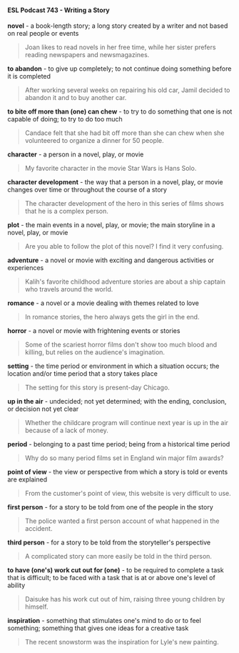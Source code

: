 #### ESL Podcast 743 - Writing a Story

**novel** - a book-length story; a long story created by a writer and not based on
real people or events

> Joan likes to read novels in her free time, while her sister prefers reading
newspapers and newsmagazines.

**to abandon** - to give up completely; to not continue doing something before it is
completed

> After working several weeks on repairing his old car, Jamil decided to abandon
it and to buy another car.

**to bite off more than (one) can chew** - to try to do something that one is not
capable of doing; to try to do too much

> Candace felt that she had bit off more than she can chew when she
volunteered to organize a dinner for 50 people.

**character** - a person in a novel, play, or movie

> My favorite character in the movie Star Wars is Hans Solo.

**character development** - the way that a person in a novel, play, or movie
changes over time or throughout the course of a story

> The character development of the hero in this series of films shows that he is a
complex person.

**plot** - the main events in a novel, play, or movie; the main storyline in a novel,
play, or movie

> Are you able to follow the plot of this novel? I find it very confusing.

**adventure** - a novel or movie with exciting and dangerous activities or
experiences

> Kalih's favorite childhood adventure stories are about a ship captain who travels
around the world.

**romance** - a novel or a movie dealing with themes related to love

> In romance stories, the hero always gets the girl in the end.

**horror** - a novel or movie with frightening events or stories

> Some of the scariest horror films don't show too much blood and killing, but
relies on the audience's imagination.

**setting** - the time period or environment in which a situation occurs; the location
and/or time period that a story takes place

> The setting for this story is present-day Chicago.

**up in the air** - undecided; not yet determined; with the ending, conclusion, or
decision not yet clear

> Whether the childcare program will continue next year is up in the air because
of a lack of money.

**period** - belonging to a past time period; being from a historical time period

> Why do so many period films set in England win major film awards?

**point of view** - the view or perspective from which a story is told or events are
explained

> From the customer's point of view, this website is very difficult to use.

**first person** - for a story to be told from one of the people in the story

> The police wanted a first person account of what happened in the accident.

**third person** - for a story to be told from the storyteller's perspective

> A complicated story can more easily be told in the third person.

**to have (one's) work cut out for (one)** - to be required to complete a task that
is difficult; to be faced with a task that is at or above one's level of ability

> Daisuke has his work cut out of him, raising three young children by himself.

**inspiration** - something that stimulates one's mind to do or to feel something;
something that gives one ideas for a creative task

> The recent snowstorm was the inspiration for Lyle's new painting.

